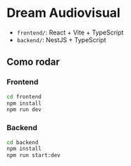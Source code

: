# Dream Audiovisual

- `frontend/`: React + Vite + TypeScript
- `backend/`: NestJS + TypeScript

## Como rodar

### Frontend

```bash
cd frontend
npm install
npm run dev
```

### Backend

```bash
cd backend
npm install
npm run start:dev
```